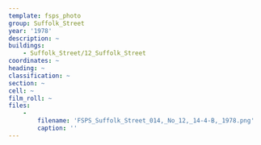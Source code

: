 ```yaml
---
template: fsps_photo
group: Suffolk_Street
year: '1978'
description: ~
buildings:
    - Suffolk_Street/12_Suffolk_Street
coordinates: ~
heading: ~
classification: ~
section: ~
cell: ~
film_roll: ~
files:
    -
        filename: 'FSPS_Suffolk_Street_014,_No_12,_14-4-B,_1978.png'
        caption: ''
---
```

